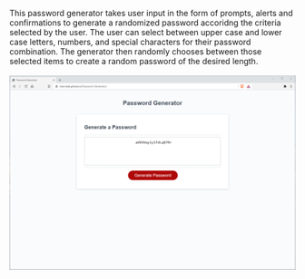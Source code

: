 This password generator takes user input in the form of prompts, alerts and confirmations to generate a randomized password accoridng the criteria selected by the user. The user can select between upper case and lower case letters, numbers, and special characters for their password combination. The generator then randomly chooses between those selected items to create a random password of the desired length.
<br>
<br>
<img src="Password_Generator_Screenshot.png" alt="Password Generator Screenshot">